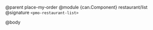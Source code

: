 @parent place-my-order
@module {can.Component} restaurant/list <pmo-restaurant-list>
@signature `<pmo-restaurant-list>`

@body

## <pmo-restaurant-list>


